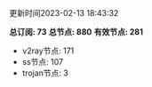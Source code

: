更新时间2023-02-13 18:43:32

**总订阅: 73**
**总节点: 880**
**有效节点: 281**
- v2ray节点: 171
- ss节点: 107
- trojan节点: 3
